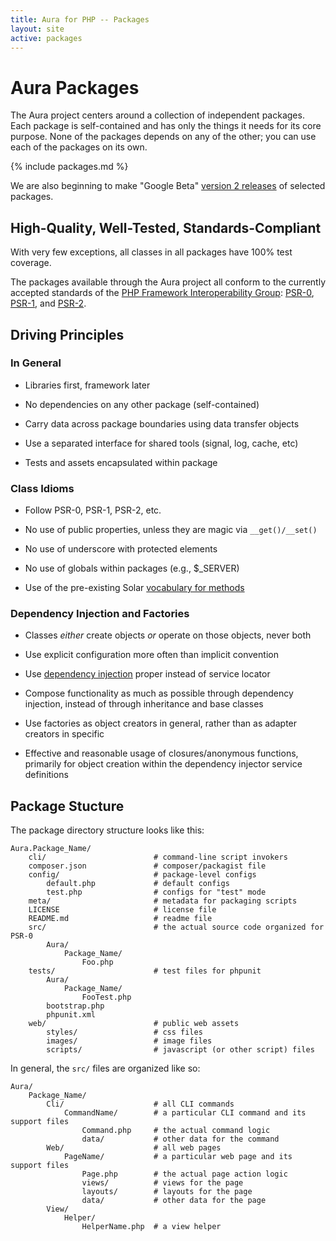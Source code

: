 ```yaml
---
title: Aura for PHP -- Packages
layout: site
active: packages
---
```


Aura Packages
=============

The Aura project centers around a collection of independent packages. Each
package is self-contained and has only the things it needs for its core
purpose. None of the packages depends on any of the other; you can use each of
the packages on its own.

{% include packages.md %}

We are also beginning to make "Google Beta" [version 2 releases](/packages/v2)
of selected packages.

High-Quality, Well-Tested, Standards-Compliant
----------------------------------------------

With very few exceptions, all classes in all packages have 100% test coverage.

The packages available through the Aura project all conform to the
currently accepted standards of the [PHP Framework Interoperability
Group](http://www.php-fig.org/):
[PSR-0](https://github.com/php-fig/fig-standards/blob/master/accepted/PSR-0.md),
[PSR-1](https://github.com/php-fig/fig-standards/blob/master/accepted/PSR-1-basic-coding-standard.md), and
[PSR-2](https://github.com/php-fig/fig-standards/blob/master/accepted/PSR-2-coding-style-guide.md).


Driving Principles
------------------

### In General

- Libraries first, framework later

- No dependencies on any other package (self-contained)

- Carry data across package boundaries using data transfer objects

- Use a separated interface for shared tools (signal, log, cache, etc)

- Tests and assets encapsulated within package

### Class Idioms

- Follow PSR-0, PSR-1, PSR-2, etc.

- No use of public properties, unless they are magic via `__get()/__set()`

- No use of underscore with protected elements

- No use of globals within packages (e.g., $_SERVER)

- Use of the pre-existing Solar [vocabulary for methods](http://solarphp.com/manual/appendix-standards.naming.methods)

### Dependency Injection and Factories

- Classes *either* create objects *or* operate on those objects, never both

- Use explicit configuration more often than implicit convention

- Use [dependency injection](https://github.com/auraphp/Aura.Di) proper
  instead of service locator

- Compose functionality as much as possible through dependency injection,
  instead of through inheritance and base classes

- Use factories as object creators in general, rather than as adapter creators
  in specific

- Effective and reasonable usage of closures/anonymous functions,
  primarily for object creation within the dependency injector service
  definitions


Package Stucture
----------------

The package directory structure looks like this:

    Aura.Package_Name/
        cli/                        # command-line script invokers
        composer.json               # composer/packagist file
        config/                     # package-level configs
            default.php             # default configs
            test.php                # configs for "test" mode
        meta/                       # metadata for packaging scripts
        LICENSE                     # license file
        README.md                   # readme file
        src/                        # the actual source code organized for PSR-0
            Aura/
                Package_Name/
                    Foo.php
        tests/                      # test files for phpunit
            Aura/
                Package_Name/
                    FooTest.php
            bootstrap.php
            phpunit.xml
        web/                        # public web assets
            styles/                 # css files
            images/                 # image files
            scripts/                # javascript (or other script) files

In general, the `src/` files are organized like so:

    Aura/
        Package_Name/
            Cli/                    # all CLI commands
                CommandName/        # a particular CLI command and its support files
                    Command.php     # the actual command logic
                    data/           # other data for the command
            Web/                    # all web pages
                PageName/           # a particular web page and its support files
                    Page.php        # the actual page action logic
                    views/          # views for the page
                    layouts/        # layouts for the page
                    data/           # other data for the page
            View/
                Helper/
                    HelperName.php  # a view helper
